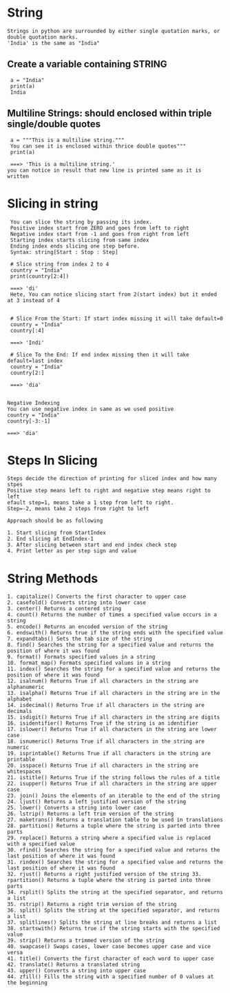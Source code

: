 
# String
    Strings in python are surrounded by either single quotation marks, or double quotation marks.
    'India' is the same as "India"

## Create a variable containing STRING
     a = "India"
     print(a)
     India
## Multiline Strings: should enclosed within triple single/double quotes
     a = """This is a multiline string."""
     You can see it is enclosed within thrice double quotes"""
     print(a)

     ===> 'This is a multiline string.'
    you can notice in result that new line is printed same as it is written
    

# Slicing in string
     You can slice the string by passing its index.
     Positive index start from ZERO and goes from left to right
     Negative index start from -1 and goes from right from left
     Starting index starts slicing from same index
     Ending index ends slicing one step before.
     Syntax: string[Start : Stop : Step]

     # Slice string from index 2 to 4
     country = "India"
     print(country[2:4])
     
     ===> 'di'
     Hete, You can notice slicing start from 2(start index) but it ended at 3 instead of 4


     # Slice From the Start: If start index missing it will take default=0
     country = "India"
     country[:4]
     
     ===> 'Indi'

     # Slice To the End: If end index missing then it will take default=last index
     country = "India"
     country[2:]
     
     ===> 'dia'

     
    Negative Indexing
    You can use negative index in same as we used positive
    country = "India"
    country[-3:-1]

    ===> 'dia'

# Steps In Slicing
     
    Steps decide the direction of printing for sliced index and how many stpes
    Positive step means left to right and negative step means right to left
    efault step=1, means take a 1 step from left to right.
    Step=-2, means take 2 steps from right to left
    
    Approach should be as following
    
    1. Start slicing from StartIndex
    2. End slicing at EndIndex-1
    3. After slicing between start and end index check step
    4. Print letter as per step sign and value

# String Methods

    1. capitalize() Converts the first character to upper case
    2. casefold() Converts string into lower case
    3. center() Returns a centered string
    4. count() Returns the number of times a specified value occurs in a string
    5. encode() Returns an encoded version of the string
    6. endswith() Returns true if the string ends with the specified value
    7. expandtabs() Sets the tab size of the string
    8. find() Searches the string for a specified value and returns the position of where it was found
    9. format() Formats specified values in a string
    10. format_map() Formats specified values in a string
    11. index() Searches the string for a specified value and returns the position of where it was found
    12. isalnum() Returns True if all characters in the string are alphanumeric
    13. isalpha() Returns True if all characters in the string are in the alphabet
    14. isdecimal() Returns True if all characters in the string are decimals
    15. isdigit() Returns True if all characters in the string are digits
    16. isidentifier() Returns True if the string is an identifier
    17. islower() Returns True if all characters in the string are lower case
    18. isnumeric() Returns True if all characters in the string are numeric
    19. isprintable() Returns True if all characters in the string are printable
    20. isspace() Returns True if all characters in the string are whitespaces
    21. istitle() Returns True if the string follows the rules of a title
    22. isupper() Returns True if all characters in the string are upper case
    23. join() Joins the elements of an iterable to the end of the string
    24. ljust() Returns a left justified version of the string
    25. lower() Converts a string into lower case
    26. lstrip() Returns a left trim version of the string
    27. maketrans() Returns a translation table to be used in translations
    28. partition() Returns a tuple where the string is parted into three parts
    29. replace() Returns a string where a specified value is replaced with a specified value
    30. rfind() Searches the string for a specified value and returns the last position of where it was found
    31. rindex() Searches the string for a specified value and returns the last position of where it was found
    32. rjust() Returns a right justified version of the string 33. rpartition() Returns a tuple where the string is parted into three parts
    34. rsplit() Splits the string at the specified separator, and returns a list
    35. rstrip() Returns a right trim version of the string
    36. split() Splits the string at the specified separator, and returns a list
    37. splitlines() Splits the string at line breaks and returns a list
    38. startswith() Returns true if the string starts with the specified value
    39. strip() Returns a trimmed version of the string
    40. swapcase() Swaps cases, lower case becomes upper case and vice versa
    41. title() Converts the first character of each word to upper case
    42. translate() Returns a translated string
    43. upper() Converts a string into upper case
    44. zfill() Fills the string with a specified number of 0 values at the beginning
    


